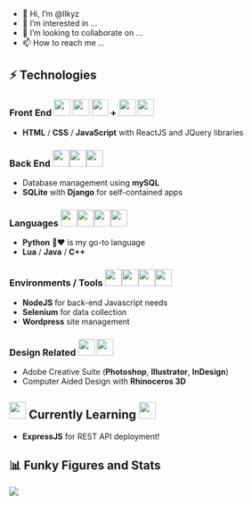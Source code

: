           
- 👋 Hi, I’m @llkyz
- 👀 I’m interested in ...
- 💞️ I’m looking to collaborate on ...
- 📫 How to reach me ...
## ⚡ Technologies
### Front End <img style="width:30px" src="https://cdn.jsdelivr.net/gh/devicons/devicon/icons/html5/html5-plain-wordmark.svg" /> <img  style="width:30px" src="https://cdn.jsdelivr.net/gh/devicons/devicon/icons/css3/css3-plain-wordmark.svg" /> <img style="width:30px" src="https://cdn.jsdelivr.net/gh/devicons/devicon/icons/javascript/javascript-original.svg" /> **+** <img style="width:30px" src="https://cdn.jsdelivr.net/gh/devicons/devicon/icons/jquery/jquery-plain-wordmark.svg" /> <img style="width:30px" src="https://cdn.jsdelivr.net/gh/devicons/devicon/icons/react/react-original-wordmark.svg" />
- **HTML** / **CSS** / **JavaScript** with ReactJS and JQuery libraries

### Back End <img style="width:30px" src="https://cdn.jsdelivr.net/gh/devicons/devicon/icons/mysql/mysql-plain-wordmark.svg" /><img style="width:30px" src="https://cdn.jsdelivr.net/gh/devicons/devicon/icons/sqlite/sqlite-original.svg" /><img style="width:30px" src="https://cdn.jsdelivr.net/gh/devicons/devicon/icons/django/django-plain.svg" />
- Database management using **mySQL**
- **SQLite** with **Django** for self-contained apps

### Languages <img style="width:30px" src="https://cdn.jsdelivr.net/gh/devicons/devicon/icons/python/python-original.svg" /><img style="width:30px" src="https://cdn.jsdelivr.net/gh/devicons/devicon/icons/cplusplus/cplusplus-original.svg" /><img style="width:30px" src="https://cdn.jsdelivr.net/gh/devicons/devicon/icons/java/java-original-wordmark.svg" /><img style="width:30px" src="https://cdn.jsdelivr.net/gh/devicons/devicon/icons/lua/lua-original-wordmark.svg" />
- **Python** 🐍❤ is my go-to language
- **Lua** / **Java** / **C++**

### Environments / Tools <img style="width:30px" src="https://cdn.jsdelivr.net/gh/devicons/devicon/icons/nodejs/nodejs-plain.svg" /><img style="width:30px" src="https://cdn.jsdelivr.net/gh/devicons/devicon/icons/selenium/selenium-original.svg" /><img style="width:30px" src="https://cdn.jsdelivr.net/gh/devicons/devicon/icons/wordpress/wordpress-plain-wordmark.svg" /><img style="width:30px" src="https://cdn.jsdelivr.net/gh/devicons/devicon/icons/vscode/vscode-original.svg" />
- **NodeJS** for back-end Javascript needs
- **Selenium** for data collection
- **Wordpress** site management

### Design Related <img style="width:30px" src="https://cdn.jsdelivr.net/gh/devicons/devicon/icons/photoshop/photoshop-plain.svg" /> <img style="width:30px" src="https://cdn.jsdelivr.net/gh/devicons/devicon/icons/illustrator/illustrator-plain.svg" />
- Adobe Creative Suite (**Photoshop**, **Illustrator**, **InDesign**)
- Computer Aided Design with **Rhinoceros 3D**

## <img style="width:30px" src="https://cdn.jsdelivr.net/gh/devicons/devicon/icons/express/express-original.svg" /> Currently Learning <img style="width:30px" src="https://cdn.jsdelivr.net/gh/devicons/devicon/icons/express/express-original.svg" />
- **ExpressJS** for REST API deployment!


## 📊 Funky Figures and Stats
<img src="https://github-readme-stats.vercel.app/api/top-langs?username=llkyz&layout=compact"/>

<!---
llkyz/llkyz is a ✨ special ✨ repository because its `README.md` (this file) appears on your GitHub profile.
You can click the Preview link to take a look at your changes.
--->
